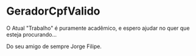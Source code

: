 # GeradorCpfValido

O Atual "Trabalho" é puramente acadêmico, e espero ajudar no quer que esteja procurando...

Do seu amigo de sempre Jorge Filipe.
